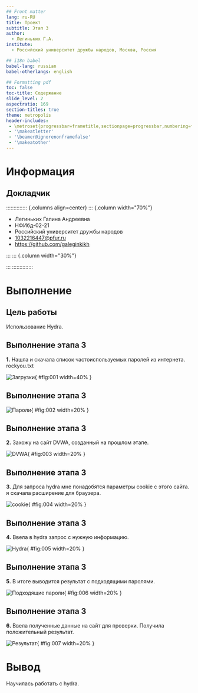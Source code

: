 ```yaml
---
## Front matter
lang: ru-RU
title: Проект
subtitle: Этап 3
author:
  - Легиньких Г.А.
institute:
  - Российский университет дружбы народов, Москва, Россия

## i18n babel
babel-lang: russian
babel-otherlangs: english

## Formatting pdf
toc: false
toc-title: Содержание
slide_level: 2
aspectratio: 169
section-titles: true
theme: metropolis
header-includes:
 - \metroset{progressbar=frametitle,sectionpage=progressbar,numbering=fraction}
 - '\makeatletter'
 - '\beamer@ignorenonframefalse'
 - '\makeatother'
---
```


# Информация

## Докладчик

:::::::::::::: {.columns align=center}
::: {.column width="70%"}

  * Легиньких Галина Андреевна
  * НФИбд-02-21
  * Российский университет дружбы народов
  * [1032216447@pfur.ru](mailto:1032216447@pfur.ru)
  * <https://github.com/galeginkikh>

:::
::: {.column width="30%"}

:::
::::::::::::::

# Выполнение

## Цель работы

Использование Hydra.

## Выполнение этапа 3

**1.**  Нашла и скачала список частоиспользуемых паролей из интернета. rockyou.txt 

![Загрузки](image/1.png){ #fig:001 width=40% }

## Выполнение этапа 3

![Пароли](image/2.png){ #fig:002 width=20% }

## Выполнение этапа 3

**2.** Захожу на сайт DVWA, созданный на прошлом этапе.

![DVWA](image/3.png){ #fig:003 width=20% }

## Выполнение этапа 3

**3.** Для запроса hydra мне понадобятся параметры cookie с этого сайта. я скачала расширение для браузера. 

![cookie](image/4.png){ #fig:004 width=20% }

## Выполнение этапа 3

**4.** Ввела в hydra запрос с нужную информацию. 

![Hydra](image/5.png){ #fig:005 width=20% }

## Выполнение этапа 3

**5.** В итоге выводится результат с подходящими паролями. 

![Подходящие пароли](image/6.png){ #fig:006 width=20% }

## Выполнение этапа 3

**6.** Ввела полученные данные на сайт для проверки. Получила положительный результат. 

![Результат](image/7.png){ #fig:007 width=20% }

# Вывод

Научилась работать с hydra.
